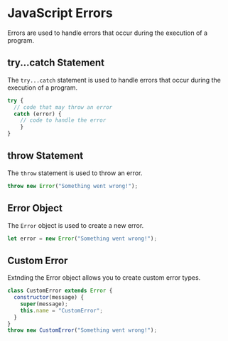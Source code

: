 # JavaScript Errors

Errors are used to handle errors that occur during the execution of a program.

## try...catch Statement

The `try...catch` statement is used to handle errors that occur during the execution of a program.

```javascript
try {
  // code that may throw an error
  catch (error) {
    // code to handle the error
    }
}
```

## throw Statement

The `throw` statement is used to throw an error.

```javascript
throw new Error("Something went wrong!");
```

## Error Object

The `Error` object is used to create a new error.

```javascript
let error = new Error("Something went wrong!");
```

## Custom Error

Extnding the Error object allows you to create custom error types.

```javascript
class CustomError extends Error {
  constructor(message) {
    super(message);
    this.name = "CustomError";
  }
}
throw new CustomError("Something went wrong!");
```
